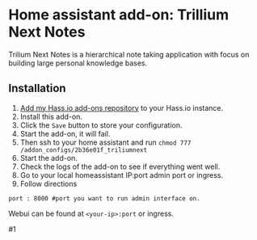 # Home assistant add-on: Trillium Next Notes
Trilium Next Notes is a hierarchical note taking application with focus on building large personal knowledge bases. 

## Installation

1. [Add my Hass.io add-ons repository][repository] to your Hass.io instance.
1. Install this add-on.
1. Click the `Save` button to store your configuration.
1. Start the add-on, it will fail.
1. Then ssh to your home assistant and run `chmod 777 /addon_configs/2b36e01f_triliumnext`
1. Start the add-on.
1. Check the logs of the add-on to see if everything went well.
1. Go to your local homeassistant IP:port admin port or ingress.
1. Follow directions

```
port : 8000 #port you want to run admin interface on.
```

Webui can be found at `<your-ip>:port` or ingress.

[repository]: https://github.com/jsittner/homeassistant-addons


#1
